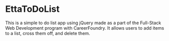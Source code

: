 # EttaToDoList

This is a simple to do list app using jQuery made as a part of the Full-Stack Web Development program with CareerFoundry.
It allows users to add items to a list, cross them off, and delete them.

